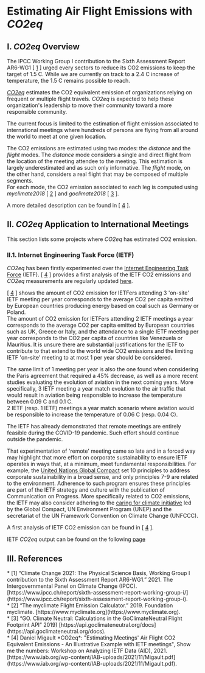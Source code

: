 # Estimating Air Flight Emissions with *CO2eq*

<!--
## Table of Contents 

* [I. *CO2eq* Overview](#sec-overview)
* [II. Application to International Meetings](#sec-applications)
  * [II.1. Internet Engineering Task Force (IETF)](#sec-ietf)
* [III. References](#sec-ref)
-->

## I. *CO2eq* Overview

The IPCC Working Group I contribution to the Sixth Assessment Report AR6-WG1 [ [1](#ar6-wg1) ] urged every sectors to reduce its CO2 emissions to keep the target of 1.5 C. 
While we are currently on track to a 2.4 C increase of temperature, the 1.5 C remains possible to reach. 

[*CO2eq*](https://github.com/mglt/co2eq) estimates the CO2 equivalent emission of organizations relying on frequent or multiple flight travels. 
*CO2eq* is expected to help these organization's leadership to move their community toward a more responsible community. 

The current focus is limited to the estimation of flight emission associated to international meetings where hundreds of persons are flying from all around the world to meet at one given location. 

The CO2 emissions are estimated using two modes: the *distance* and the *flight* modes. 
The *distance* mode considers a single and direct flight from the location of the meeting attendee to the meeting. This estimation is largely underestimated and as such only informative. 
The *flight* mode, on the other hand, considers a real flight that may be composed of multiple segments.  
For each mode, the CO2 emission associated to each leg is computed using *myclimate2018* [ [2](#myclimate) ] and *goclimate2018* [ [3](#goclimate) ]. 

A more detailed description can be found in [ [4](#coe2eq-aid) ]. 

## II. *CO2eq* Application to International Meetings

This section lists some projects where *CO2eq* has estimated CO2 emission. 


### II.1. Internet Engineering Task Force (IETF) 

*CO2eq* has been firstly experimented over the [Internet Engineering Task Force](https://www.ietf.org) (IETF). [ [4](#coe2eq-aid) ] provides a first analysis of the IETF CO2 emissions and *CO2eq* measurements are regularly updated [here](https://mglt.github.io/co2eq/IETF/IETF).


[ [4](#coe2eq-aid) ] shows the amount of CO2 emission for IETFers attending 3 'on-site' IETF meeting per year corresponds to the average CO2 per capita emitted by European countries producing energy based on coal such as Germany or Poland.  
The amount of CO2 emission for IETFers  attending 2 IETF meetings a year corresponds to the average CO2 per capita emitted by European countries such as UK, Greece or Italy, and the attendance to a single IETF meeting per year corresponds to the CO2 per capita of countries like Venezuela  or Mauritius. 
It is unsure there are substantial justifications for the IETF to contribute to that extend to the world wide CO2 emissions and the limiting  IETF 'on-site' meeting to at most 1 per year should be considered.  

The same limit of 1 meeting per year is also the one found when considering the Paris agreement that required a 45% decrease, as well as a more recent studies evaluating the evolution of aviation in the next coming years. 
More specifically, 3 IETF meeting a year match evolution to the air traffic that would result in aviation being responsible to increase the temperature between 0.09 C and 0.1 C.  
2 IETF (resp. 1 IETF) meetings a year match scenario where aviation would be responsible to increase the temperature of 0.06 C (resp. 0.04 C).

The IETF has already demonstrated that remote meetings are entirely feasible during the COVID-19 pandemic. Such effort should continue outside the pandemic.

That experimentation of 'remote' meeting came so late and in a forced way may highlight that more effort on corporate sustainability to ensure IETF operates in ways that, at a minimum, meet fundamental responsibilities. 
For example, the [United Nations Global Compact](https://www.unglobalcompact.org) set 10 principles to address corporate sustainability in a broad sense, and only principles 7-9 are related to the environment. 
Adherence to such program ensures these principles are part of the IETF strategy and culture with the publication of Communication on Progress. 
More specifically related to CO2 emissions, the IETF may also consider adhering to the [caring for climate initiative](https://d306pr3pise04h.cloudfront.net/docs/publications%2FC4C_Statement.pdf) led by the Global Compact, UN Environment Program (UNEP) and the secretariat of the UN Framework Convention on Climate Change (UNFCCC). 

A first analysis of IETF CO2 emission can be found in [ [4](#coe2eq-aid) ].

IETF *CO2eq* output can be found on the following [page](https://mglt.github.io/co2eq/IETF/IETF/)


## III. References

<div id="ar6-wg1"></div>
* [1] “Climate Change 2021: The Physical Science Basis, Working Group I contribution to the Sixth Assessment Report AR6-WG1.” 2021. The Intergovernmental Panel on Climate Change (IPCC). [https://www.ipcc.ch/report/sixth-assessment-report-working-group-i/](https://www.ipcc.ch/report/sixth-assessment-report-working-group-i).
<div id="myclimate"></div>
* [2] “The myclimate Flight Emission Calculator.” 2019. Foundation myclimate. [https://www.myclimate.org](https://www.myclimate.org).
<div id="goclimate"></div> 
* [3] “GO. Climate Neutral: Calculations in the GoClimateNeutral Flight Footprint API” 2019) [https://api.goclimateneutral.org/docs](https://api.goclimateneutral.org/docs).
<div id="coe2eq-aid"> </div>
* [4]  Daniel Migault *CO2eq*: "Estimating Meetings' Air Flight CO2 Equivalent Emissions - An Illustrative Example with IETF meetings", Show me the numbers: Workshop on Analyzing IETF Data (AID), 2021. [https://www.iab.org/wp-content/IAB-uploads/2021/11/Migault.pdf](https://www.iab.org/wp-content/IAB-uploads/2021/11/Migault.pdf). 


